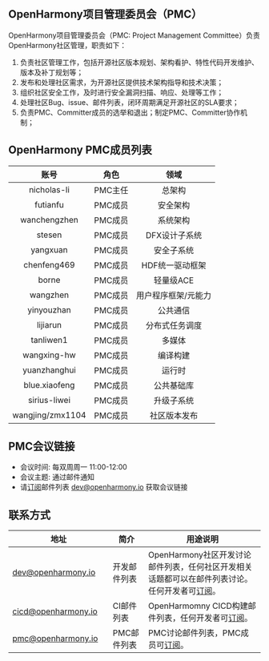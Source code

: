 ## OpenHarmony项目管理委员会（PMC）


   OpenHarmony项目管理委员会（PMC: Project Management Committee）负责OpenHarmony社区管理，职责如下：
1. 负责社区管理工作，包括开源社区版本规划、架构看护、特性代码开发维护、版本及补丁规划等；
2. 发布和处理社区需求，为开源社区提供技术架构指导和技术决策；
3. 组织社区安全工作，及时进行安全漏洞扫描、响应、处理等工作；
4. 处理社区Bug、issue、邮件列表，闭环周期满足开源社区的SLA要求；
5. 负责PMC、Committer成员的选举和退出；制定PMC、Committer协作机制；


## OpenHarmony PMC成员列表
| 账号   | 角色 | 领域 |
| :----: | :----: | :----: |
| nicholas-li | PMC主任 | 总架构 |
| futianfu | PMC成员 |	安全架构 |
| wanchengzhen | PMC成员 | 系统架构 |
| stesen | PMC成员 | DFX设计子系统 |
| yangxuan | PMC成员 | 安全子系统 |
| chenfeng469 | PMC成员 | HDF统一驱动框架 |
| borne | PMC成员 |	轻量级ACE |
| wangzhen | PMC成员 | 用户程序框架/元能力 |
| yinyouzhan | PMC成员 | 公共通信 |
| lijiarun | PMC成员 | 分布式任务调度 |
| tanliwen1 | PMC成员 |	多媒体 |
| wangxing-hw | PMC成员 | 编译构建 |
| yuanzhanghui | PMC成员 | 运行时 |
| blue.xiaofeng | PMC成员 |	公共基础库 |
| sirius-liwei | PMC成员 | 升级子系统 |
| wangjing/zmx1104 | PMC成员 | 社区版本发布 |


## PMC会议链接
- 会议时间: 每双周周一 11:00-12:00
- 会议主题: 通过邮件通知
- 请[订阅](https://lists.openatom.io/postorius/lists/cicd.openharmony.io)邮件列表 dev@openharmony.io 获取会议链接

## 联系方式

| 地址                                 | 简介        | 用途说明                                                         |
| ---------------------------------------|---------- | ------------------------------------------------------------ |
| dev@openharmony.io  <img width=120/>| 开发邮件列表 <img width=100/> | OpenHarmony社区开发讨论邮件列表，任何社区开发相关话题都可以在邮件列表讨论。任何开发者可[订阅](https://lists.openatom.io/postorius/lists/dev.openharmony.io)。<img width=200/>|
| cicd@openharmony.io <img width=120/> | CI邮件列表  <img width=100/>| OpenHarmomny CICD构建邮件列表，任何开发者可[订阅](https://lists.openatom.io/postorius/lists/cicd.openharmony.io)。<img width=200/>|
| pmc@openharmony.io  <img width=120/>| PMC邮件列表  <img width=100/>| PMC讨论邮件列表，PMC成员可[订阅](https://lists.openatom.io/postorius/lists/pmc.openharmony.io/)。<img width=200/>|

